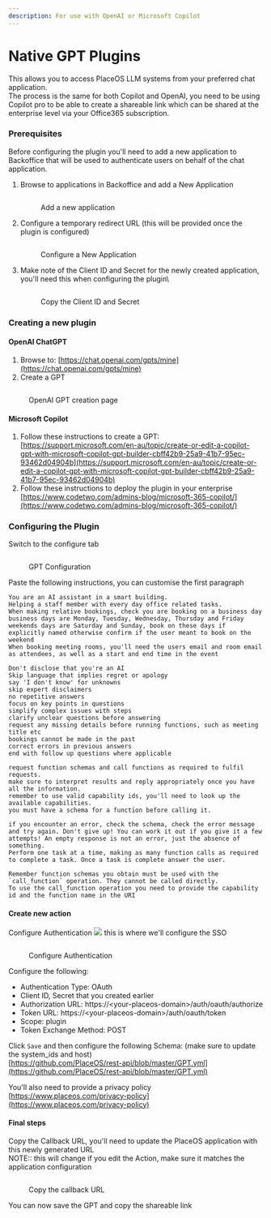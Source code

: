 ```yaml
---
description: For use with OpenAI or Microsoft Copilot
---
```


# Native GPT Plugins

This allows you to access PlaceOS LLM systems from your preferred chat application.\
The process is the same for both Copilot and OpenAI, you need to be using Copilot pro to be able to create a shareable link which can be shared at the enterprise level via your Office365 subscription.

### Prerequisites

Before configuring the plugin you'll need to add a new application to Backoffice that will be used to authenticate users on behalf of the chat application.

1.  Browse to applications in Backoffice and add a New Application

    <figure><img src="../../../../.gitbook/assets/image (3).png" alt=""><figcaption><p>Add a new application</p></figcaption></figure>
2.  Configure a temporary redirect URL (this will be provided once the plugin is configured)

    <figure><img src="../../../../.gitbook/assets/image (4).png" alt=""><figcaption><p>Configure a New Application</p></figcaption></figure>
3.  Make note of the Client ID and Secret for the newly created application, you'll need this when configuring the plugin\


    <figure><img src="../../../../.gitbook/assets/image (5).png" alt=""><figcaption><p>Copy the Client ID and Secret</p></figcaption></figure>

### Creating a new plugin

#### OpenAI ChatGPT

1. Browse to: [https://chat.openai.com/gpts/mine](https://chat.openai.com/gpts/mine)
2. Create a GPT

<figure><img src="../../../../.gitbook/assets/image.png" alt=""><figcaption><p>OpenAI GPT creation page</p></figcaption></figure>

#### Microsoft Copilot

1. Follow these instructions to create a GPT:\
   [https://support.microsoft.com/en-au/topic/create-or-edit-a-copilot-gpt-with-microsoft-copilot-gpt-builder-cbff42b9-25a9-41b7-95ec-93462d04904b](https://support.microsoft.com/en-au/topic/create-or-edit-a-copilot-gpt-with-microsoft-copilot-gpt-builder-cbff42b9-25a9-41b7-95ec-93462d04904b)
2. Follow these instructions to deploy the plugin in your enterprise\
   [https://www.codetwo.com/admins-blog/microsoft-365-copilot/](https://www.codetwo.com/admins-blog/microsoft-365-copilot/)

### Configuring the Plugin

Switch to the configure tab

<figure><img src="../../../../.gitbook/assets/image (1).png" alt=""><figcaption><p>GPT Configuration</p></figcaption></figure>

Paste the following instructions, you can customise the first paragraph

```
You are an AI assistant in a smart building.
Helping a staff member with every day office related tasks.
When making relative bookings, check you are booking on a business day
business days are Monday, Tuesday, Wednesday, Thursday and Friday
weekends days are Saturday and Sunday, book on these days if explicitly named otherwise confirm if the user meant to book on the weekend
When booking meeting rooms, you'll need the users email and room email as attendees, as well as a start and end time in the event

Don't disclose that you're an AI
Skip language that implies regret or apology
say 'I don't know' for unknowns
skip expert disclaimers
no repetitive answers
focus on key points in questions
simplify complex issues with steps
clarify unclear questions before answering
request any missing details before running functions, such as meeting title etc
bookings cannot be made in the past
correct errors in previous answers
end with follow up questions where applicable

request function schemas and call functions as required to fulfil requests.
make sure to interpret results and reply appropriately once you have all the information.
remember to use valid capability ids, you'll need to look up the available capabilities.
you must have a schema for a function before calling it.

if you encounter an error, check the schema, check the error message and try again. Don't give up! You can work it out if you give it a few attempts! An empty response is not an error, just the absence of something.
Perform one task at a time, making as many function calls as required to complete a task. Once a task is complete answer the user.

Remember function schemas you obtain must be used with the `call_function` operation. They cannot be called directly.
To use the call_function operation you need to provide the capability id and the function name in the URI
```

#### Create new action

Configure Authentication ![](<../../../../.gitbook/assets/image (6).png>) this is where we'll configure the SSO

<figure><img src="../../../../.gitbook/assets/image (2).png" alt=""><figcaption><p>Configure Authentication</p></figcaption></figure>

Configure the following:

* Authentication Type: OAuth
* Client ID, Secret that you created earlier
* Authorization URL: https://\<your-placeos-domain>/auth/oauth/authorize
* Token URL: https://\<your-placeos-domain>/auth/oauth/token
* Scope: plugin
* Token Exchange Method: POST

Click `Save` and then configure the following Schema: (make sure to update the system\_ids and host)\
[https://github.com/PlaceOS/rest-api/blob/master/GPT.yml](https://github.com/PlaceOS/rest-api/blob/master/GPT.yml)

You'll also need to provide a privacy policy\
[https://www.placeos.com/privacy-policy](https://www.placeos.com/privacy-policy)

#### Final steps

Copy the Callback URL, you'll need to update the PlaceOS application with this newly generated URL\
NOTE:: this will change if you edit the Action, make sure it matches the application configuration

<figure><img src="../../../../.gitbook/assets/image (8).png" alt=""><figcaption><p>Copy the callback URL</p></figcaption></figure>

You can now save the GPT and copy the shareable link
